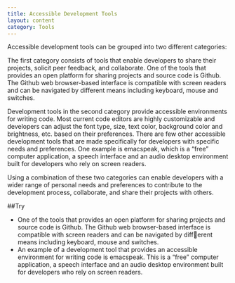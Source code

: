 ```yaml
---
title: Accessible Development Tools
layout: content
category: Tools
---
```


Accessible development tools can be grouped into two different categories:

The first category consists of tools that enable developers to share their projects, solicit peer feedback, and collaborate. One of the tools that provides an open platform for sharing projects and source code is Github. The Github web browser-based interface is compatible with screen readers and can be navigated by different means including keyboard, mouse and switches.

Development tools in the second category provide accessible environments for writing code. Most current code editors are highly customizable and developers can adjust the font type, size, text color, background color and brightness, etc. based on their preferences. There are few other accessible development tools that are made specifically for developers with specific needs and preferences. One example is emacspeak, which is a “free” computer application, a speech interface and an audio desktop environment built for developers who rely on screen readers.

Using a combination of these two categories can enable developers with a wider range of personal needs and preferences to contribute to the development process, collaborate, and share their projects with others.

##Try

* One of the tools that provides an open platform for sharing projects and source code is Github. The Github web browser-based interface is compatible with screen readers and can be navigated by different means including keyboard, mouse and switches.
* An example of a development tool that provides an accessible environment for writing code is emacspeak. This is a “free” computer application, a speech interface and an audio desktop environment built for developers who rely on screen readers.
